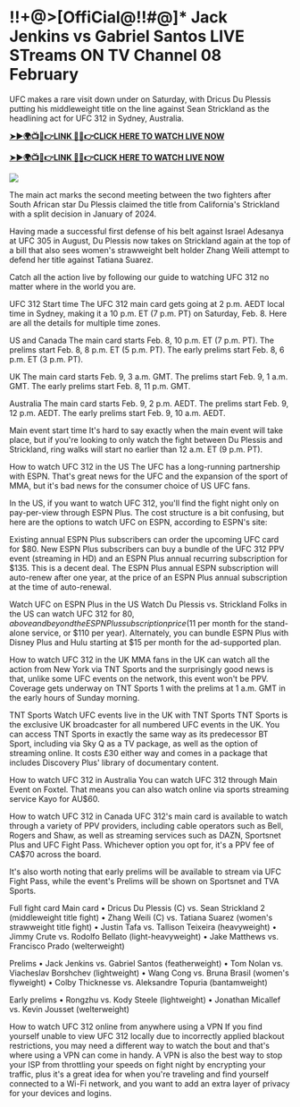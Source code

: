 # !!+@>[OffiCial@!!#@]* Jack Jenkins vs Gabriel Santos LIVE STreams ON TV Channel 08 February

UFC makes a rare visit down under on Saturday, with Dricus Du Plessis putting his middleweight title on the line against Sean Strickland as the headlining act for UFC 312 in Sydney, Australia.

**[➤►🌍📺📱👉LINK 🔴✅👉CLICK HERE TO WATCH LIVE NOW](https://asho-paad-khao.blogspot.com/2025/02/uf.html)**

**[➤►🌍📺📱👉LINK 🔴✅👉CLICK HERE TO WATCH LIVE NOW](https://asho-paad-khao.blogspot.com/2025/02/uf.html)**

[![](https://blogger.googleusercontent.com/img/b/R29vZ2xl/AVvXsEhPny_OcYwXNkoBv2GQS7pdU8zWexW1VOdQ00RvjBySHV-GOUMqWZMYlbJ9_ZesDjY7BIETpQ2E1DMCxGBPyeQdh1O8NvNKACAa6RXHuc-G55Zcd-Ie1FI3PxSwA-jS2U8_hGP5Eo3jhchJKpcjTJR-GnapCXmL3McY3Q9yVtiVFbkNW9bHDVuQ5UZp8Ig/w524-h295/UFC%20Main.gif)](https://asho-paad-khao.blogspot.com/2025/02/uf.html)

The main act marks the second meeting between the two fighters after South African star Du Plessis claimed the title from California's Strickland with a split decision in January of 2024.

Having made a successful first defense of his belt against Israel Adesanya at UFC 305 in August, Du Plessis now takes on Strickland again at the top of a bill that also sees women's strawweight belt holder Zhang Weili attempt to defend her title against Tatiana Suarez.

Catch all the action live by following our guide to watching UFC 312 no matter where in the world you are. 

UFC 312 Start time
The UFC 312 main card gets going at 2 p.m. AEDT local time in Sydney, making it a 10 p.m. ET (7 p.m. PT) on Saturday, Feb. 8. Here are all the details for multiple time zones.

US and Canada
The main card starts Feb. 8, 10 p.m. ET (7 p.m. PT).
The prelims start Feb. 8, 8 p.m. ET (5 p.m. PT).
The early prelims start Feb. 8, 6 p.m. ET (3 p.m. PT).

UK
The main card starts Feb. 9, 3 a.m. GMT.
The prelims start Feb. 9, 1 a.m. GMT.
The early prelims start Feb. 8, 11 p.m. GMT.

Australia
The main card starts Feb. 9, 2 p.m. AEDT.
The prelims start Feb. 9, 12 p.m. AEDT.
The early prelims start Feb. 9, 10 a.m. AEDT.

Main event start time
It's hard to say exactly when the main event will take place, but if you're looking to only watch the fight between Du Plessis and Strickland, ring walks will start no earlier than 12 a.m. ET (9 p.m. PT).

How to watch UFC 312 in the US
The UFC has a long-running partnership with ESPN. That's great news for the UFC and the expansion of the sport of MMA, but it's bad news for the consumer choice of US UFC fans.

In the US, if you want to watch UFC 312, you'll find the fight night only on pay-per-view through ESPN Plus. The cost structure is a bit confusing, but here are the options to watch UFC on ESPN, according to ESPN's site:

Existing annual ESPN Plus subscribers can order the upcoming UFC card for $80.
New ESPN Plus subscribers can buy a bundle of the UFC 312 PPV event (streaming in HD) and an ESPN Plus annual recurring subscription for $135. This is a decent deal. The ESPN Plus annual ESPN subscription will auto-renew after one year, at the price of an ESPN Plus annual subscription at the time of auto-renewal.

Watch UFC on ESPN Plus in the US
Watch Du Plessis vs. Strickland
Folks in the US can watch UFC 312 for $80, above and beyond the ESPN Plus subscription price ($11 per month for the stand-alone service, or $110 per year). Alternately, you can bundle ESPN Plus with Disney Plus and Hulu starting at $15 per month for the ad-supported plan.

How to watch UFC 312 in the UK
MMA fans in the UK can watch all the action from New York via TNT Sports and the surprisingly good news is that, unlike some UFC events on the network, this event won't be PPV. Coverage gets underway on TNT Sports 1 with the prelims at 1 a.m. GMT in the early hours of Sunday morning. 

TNT Sports
Watch UFC events live in the UK with TNT Sports
TNT Sports is the exclusive UK broadcaster for all numbered UFC events in the UK. You can access TNT Sports in exactly the same way as its predecessor BT Sport, including via Sky Q as a TV package, as well as the option of streaming online. It costs £30 either way and comes in a package that includes Discovery Plus' library of documentary content.

How to watch UFC 312 in Australia
You can watch UFC 312 through Main Event on Foxtel. That means you can also watch online via sports streaming service Kayo for AU$60. 

How to watch UFC 312 in Canada
UFC 312's main card is available to watch through a variety of PPV providers, including cable operators such as Bell, Rogers and Shaw, as well as streaming services such as DAZN, Sportsnet Plus and UFC Fight Pass. Whichever option you opt for, it's a PPV fee of CA$70 across the board. 

It's also worth noting that early prelims will be available to stream via UFC Fight Pass, while the event's Prelims will be shown on Sportsnet and TVA Sports.

Full fight card
Main card
• Dricus Du Plessis (C) vs. Sean Strickland 2 (middleweight title fight)
• Zhang Weili (C) vs. Tatiana Suarez (women's strawweight title fight)
• Justin Tafa vs. Tallison Teixeira (heavyweight)
• Jimmy Crute vs. Rodolfo Bellato (light-heavyweight)
• Jake Matthews vs. Francisco Prado (welterweight)

Prelims
• Jack Jenkins vs. Gabriel Santos (featherweight)
• Tom Nolan vs. Viacheslav Borshchev (lightweight)
• Wang Cong vs. Bruna Brasil (women's flyweight)
• Colby Thicknesse vs. Aleksandre Topuria (bantamweight)

Early prelims
• Rongzhu vs. Kody Steele (lightweight)
• Jonathan Micallef vs. Kevin Jousset (welterweight)

How to watch UFC 312 online from anywhere using a VPN
If you find yourself unable to view UFC 312 locally due to incorrectly applied blackout restrictions, you may need a different way to watch the bout and that's where using a VPN can come in handy. A VPN is also the best way to stop your ISP from throttling your speeds on fight night by encrypting your traffic, plus it's a great idea for when you're traveling and find yourself connected to a Wi-Fi network, and you want to add an extra layer of privacy for your devices and logins. 
